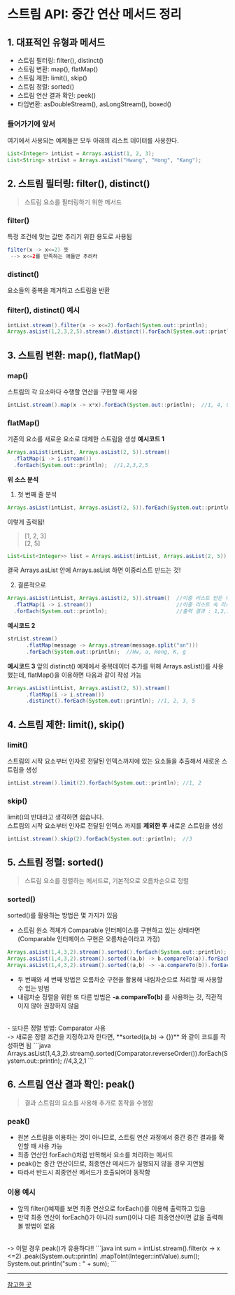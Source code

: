 # 스트림 API: 중간 연산 메서드 정리
## 1. 대표적인 유형과 메서드
- 스트림 필터링: filter(), distinct()
- 스트림 변환: map(), flatMap()
- 스트림 제한: limit(), skip()
- 스트림 정렬: sorted()
- 스트림 연산 결과 확인: peek()
- 타입변환: asDoubleStream(), asLongStream(), boxed()

### 들어가기에 앞서
여기에서 사용되는 예제들은 모두 아래의 리스트 데이터를 사용한다.
```java
List<Integer> intList = Arrays.asList(1, 2, 3);
List<String> strList = Arrays.asList("Hwang", "Hong", "Kang");
```

## 2. 스트림 필터링: filter(), distinct()
>스트림 요소를 필터링하기 위한 메서드
### filter()
특정 조건에 맞는 값만 추리기 위한 용도로 사용됨
```java
filter(x -> x<=2) 뜻
 --> x<=2를 만족하는 애들만 추려라
```
### distinct()
요소들의 중복을 제거하고 스트림을 반환

### filter(), distinct() 예시
```java
intList.stream().filter(x -> x<=2).forEach(System.out::println);           //1, 2
Arrays.asList(1,2,3,2,5).stream().distinct().forEach(System.out::println); //1,2,3,5 
```

## 3. 스트림 변환: map(), flatMap()
### map()
스트림의 각 요소마다 수행할 연산을 구현할 때 사용
```java
intList.stream().map(x -> x*x).forEach(System.out::println);  //1, 4, 9
```

### flatMap()
기존의 요소를 새로운 요소로 대체한 스트림을 생성
**예시코드 1**
```java
Arrays.asList(intList, Arrays.asList(2, 5)).stream()
  .flatMap(i -> i.stream())
  .forEach(System.out::println);  //1,2,3,2,5
```
**위 소스 분석**
1) 첫 번째 줄 분석
```java
Arrays.asList(intList, Arrays.asList(2, 5)).forEach(System.out::println);
```
이렇게 출력됨!
>[1, 2, 3]<br>
>[2, 5]

```java
List<List<Integer>> list = Arrays.asList(intList, Arrays.asList(2, 5));
```
결국 Arrays.asList 안에 Arrays.asList 하면 이중리스트 만드는 것!

2) 결론적으로
```java
Arrays.asList(intList, Arrays.asList(2, 5)).stream()  //이중 리스트 만든 다음 스트림 부른다
  .flatMap(i -> i.stream())                           //이중 리스트 속 리스트들을 합쳤다
  .forEach(System.out::println);                      //출력 결과 : 1,2,3,2,5
```

**예시코드 2**
```java
strList.stream()
      .flatMap(message -> Arrays.stream(message.split("an")))
      .forEach(System.out::println);  //Hw, a, Hong, K, g
```

**예시코드 3**
앞의 distinct() 예제에서 중복데이터 추가를 위해 Arrays.asList()를 사용했는데,
flatMap()을 이용하면 다음과 같이 작성 가능
```java
Arrays.asList(intList, Arrays.asList(2, 5)).stream()
      .flatMap(i -> i.stream())
      .distinct().forEach(System.out::println); //1, 2, 3, 5
```

## 4. 스트림 제한: limit(), skip()
### limit()
스트림의 시작 요소부터 인자로 전달된 인덱스까지에 있는 요소들을 추출해서 새로운 스트림을 생성
```java
intList.stream().limit(2).forEach(System.out::println); //1, 2
```

### skip()
limit()의 반대라고 생각하면 쉽습니다.<br>
스트림의 시작 요소부터 인자로 전달된 인덱스 까지를 **제외한 후** 새로운 스트림을 생성
```java
intList.stream().skip(2).forEach(System.out::println);  //3
```

## 5. 스트림 정렬: sorted()
>스트림 요소를 정렬하는 메서드로, 기본적으로 오름차순으로 정렬
### sorted()
sorted()를 활용하는 방법은 몇 가지가 있음
- 스트림 원소 객체가 Comparable 인터페이스를 구현하고 있는 상태라면<br>
(Comparable 인터페이스 구현은 오름차순이라고 가정)
```java
Arrays.asList(1,4,3,2).stream().sorted().forEach(System.out::println);  //1,2,3,4
Arrays.asList(1,4,3,2).stream().sorted((a,b) -> b.compareTo(a)).forEach(System.out::println);   //4,3,2,1
Arrays.asList(1,4,3,2).stream().sorted((a,b) -> -a.compareTo(b)).forEach(System.out::println);  //4,3,2,1
```
- 두 번째와 세 번째 방법은 오름차순 구현을 활용해 내림차순으로 처리할 때 사용할 수 있는 방법
- 내림차순 정렬을 위한 또 다른 방법은 **-a.compareTo(b)** 를 사용하는 것, 직관적이지 않아 권장하지 않음
<br>
- 또다른 정렬 방법: Comparator 사용<br>
  -> 새로운 정렬 조건을 지정하고자 한다면, **sorted((a,b) -> {})** 와 같이 코드를 작성하면 됨
  ```java
  Arrays.asList(1,4,3,2).stream().sorted(Comparator.reverseOrder()).forEach(System.out::println); //4,3,2,1
  ```

## 6. 스트림 연산 결과 확인: peak()
> 결과 스트림의 요소를 사용해 추가로 동작을 수행함
### peak()
- 원본 스트림을 이용하는 것이 아니므로, 스트림 연산 과정에서 중간 중간 결과를 확인할 때 사용 가능
- 최종 연산인 forEach()처럼 반복해서 요소를 처리하는 메서드
- peak()는 중간 연산이므로, 최종연산 메서드가 실행되지 않을 경우 지연됨
- 따라서 반드시 최종연산 메서드가 호출되어야 동작함

### 이용 예시
- 앞의 filter()예제를 보면 최종 연산으로 forEach()를 이용해 출력하고 있음
- 만약 최종 연산이 forEach()가 아니라 sum()이나 다른 최종연산이면 값을 출력해볼 방법이 없음
<br>
  -> 이럴 경우 peak()가 유용하다!!
```java
int sum = intList.stream().filter(x -> x <=2)
        .peak(System.out::println)
        .mapToInt(Integer::intValue).sum();
System.out.println("sum : " + sum);
```

___
[참고한 곳](https://dinfree.com/lecture/language/112_java_10.html)
